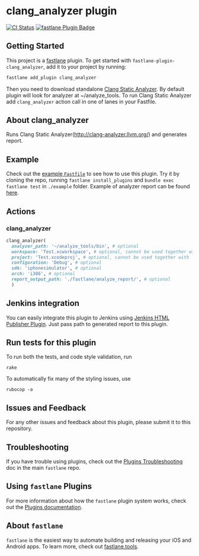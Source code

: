 # clang_analyzer plugin

[![CI Status](http://img.shields.io/travis/SiarheiFedartsou/fastlane-plugin-clang_analyzer.svg?style=flat)](https://travis-ci.org/SiarheiFedartsou/fastlane-plugin-clang_analyzer)
[![fastlane Plugin Badge](https://rawcdn.githack.com/fastlane/fastlane/master/fastlane/assets/plugin-badge.svg)](https://rubygems.org/gems/fastlane-plugin-clang_analyzer)

## Getting Started

This project is a [fastlane](https://github.com/fastlane/fastlane) plugin. To get started with `fastlane-plugin-clang_analyzer`, add it to your project by running:

```bash
fastlane add_plugin clang_analyzer
```

Then you need to download standalone [Clang Static Analyzer](http://clang-analyzer.llvm.org/).
By default plugin will look for analyzer at ~/analyze_tools.
To run Clang Static Analyzer add `clang_analyzer` action call in one of lanes in your Fastfile.

## About clang_analyzer

Runs Clang Static Analyzer(http://clang-analyzer.llvm.org/) and generates report.

## Example

Check out the [example `Fastfile`](example/fastlane/Fastfile) to see how to use this plugin. Try it by cloning the repo, running `fastlane install_plugins` and `bundle exec fastlane test` in `./example` folder. Example of analyzer report can be found [here](example/fastlane/analyze_report).

## Actions

### clang_analyzer
```ruby
clang_analyzer(
  analyzer_path: '~/analyze_tools/bin', # optional
  workspace: 'Test.xcworkspace', # optional, cannot be used together with `project` option
  project: 'Test.xcodeproj', # optional, cannot be used together with `workspace` option
  configuration: 'Debug', # optional
  sdk: 'iphonesimulator', # optional
  arch: 'i386', # optional
  report_output_path: './fastlane/analyze_report/', # optional
  )
```


## Jenkins integration

You can easily integrate this plugin to Jenkins using [Jenkins HTML Publisher Plugin](https://wiki.jenkins-ci.org/display/JENKINS/HTML+Publisher+Plugin). Just pass path to generated report to this plugin.

## Run tests for this plugin

To run both the tests, and code style validation, run

```
rake
```

To automatically fix many of the styling issues, use
```
rubocop -a
```

## Issues and Feedback

For any other issues and feedback about this plugin, please submit it to this repository.

## Troubleshooting

If you have trouble using plugins, check out the [Plugins Troubleshooting](https://github.com/fastlane/fastlane/blob/master/fastlane/docs/PluginsTroubleshooting.md) doc in the main `fastlane` repo.

## Using `fastlane` Plugins

For more information about how the `fastlane` plugin system works, check out the [Plugins documentation](https://github.com/fastlane/fastlane/blob/master/fastlane/docs/Plugins.md).

## About `fastlane`

`fastlane` is the easiest way to automate building and releasing your iOS and Android apps. To learn more, check out [fastlane.tools](https://fastlane.tools).
